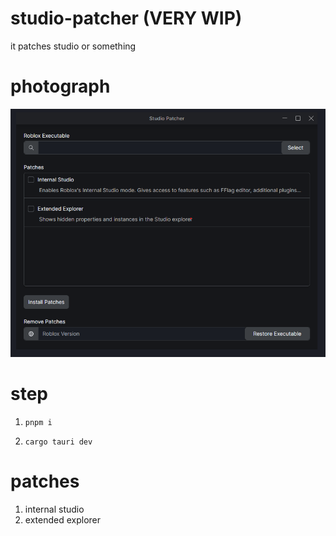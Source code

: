 # studio-patcher (VERY WIP)
it patches studio or something

# photograph
![alt text](https://raw.githubusercontent.com/Bork0038/studio-patcher/main/pic.png)

# step
1. ```pnpm i```

2. ```cargo tauri dev```


# patches
1. internal studio
2. extended explorer
